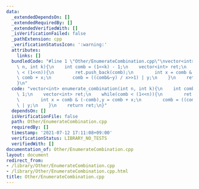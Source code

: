 ```yaml
---
data:
  _extendedDependsOn: []
  _extendedRequiredBy: []
  _extendedVerifiedWith: []
  _isVerificationFailed: false
  _pathExtension: cpp
  _verificationStatusIcon: ':warning:'
  attributes:
    links: []
  bundledCode: "#line 1 \"Other/EnumerateCombination.cpp\"\nvector<int> enumerate_combination(int\
    \ n, int k){\n    int comb = (1<<k) - 1;\n    vector<int> ret;\n    while(comb\
    \ < (1<<n)){\n        ret.push_back(comb);\n        int x = comb & (-comb),y =\
    \ comb + x;\n        comb = ((comb&~y) / x>>1) | y;\n    }\n    return ret;\n\
    }\n"
  code: "vector<int> enumerate_combination(int n, int k){\n    int comb = (1<<k) -\
    \ 1;\n    vector<int> ret;\n    while(comb < (1<<n)){\n        ret.push_back(comb);\n\
    \        int x = comb & (-comb),y = comb + x;\n        comb = ((comb&~y) / x>>1)\
    \ | y;\n    }\n    return ret;\n}"
  dependsOn: []
  isVerificationFile: false
  path: Other/EnumerateCombination.cpp
  requiredBy: []
  timestamp: '2021-07-12 17:11:08+09:00'
  verificationStatus: LIBRARY_NO_TESTS
  verifiedWith: []
documentation_of: Other/EnumerateCombination.cpp
layout: document
redirect_from:
- /library/Other/EnumerateCombination.cpp
- /library/Other/EnumerateCombination.cpp.html
title: Other/EnumerateCombination.cpp
---
```

